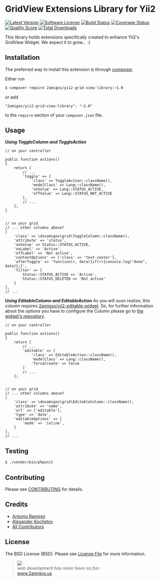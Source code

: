 # GridView Extensions Library for Yii2

[![Latest Version](https://img.shields.io/github/tag/2amigos/yii2-grid-view-library.svg?style=flat-square&label=release)](https://github.com/2amigos/yii2-grid-view-library/tags)
[![Software License](https://img.shields.io/badge/license-MIT-brightgreen.svg?style=flat-square)](LICENSE.md)
[![Build Status](https://img.shields.io/travis/2amigos/yii2-grid-view-library/master.svg?style=flat-square)](https://travis-ci.org/2amigos/yii2-grid-view-library)
[![Coverage Status](https://img.shields.io/scrutinizer/coverage/g/2amigos/yii2-grid-view-library.svg?style=flat-square)](https://scrutinizer-ci.com/g/2amigos/yii2-grid-view-library/code-structure)
[![Quality Score](https://img.shields.io/scrutinizer/g/2amigos/yii2-grid-view-library.svg?style=flat-square)](https://scrutinizer-ci.com/g/2amigos/yii2-grid-view-library)
[![Total Downloads](https://img.shields.io/packagist/dt/2amigos/yii2-grid-view-library.svg?style=flat-square)](https://packagist.org/packages/2amigos/yii2-grid-view-library)

This library holds extensions specifically created to enhance Yii2's GridView Widget. We expect it to grow... :)

## Installation

The preferred way to install this extension is through [composer](http://getcomposer.org/download/).

Either run

```bash
$ composer require 2amigos/yii2-grid-view-library:~1.0
```

or add

```
"2amigos/yii2-grid-view-library": "~1.0"
```

to the `require` section of your `composer.json` file.

## Usage

***Using ToggleColumn and ToggleAction***

```
// on your controller

public function actions()
{
    return [
        // ...
        'toggle' => [
            'class' => ToggleAction::className(),
            'modelClass' => Lang::className(),
            'onValue' => Lang::STATUS_ACTIVE,
            'offValue' => Lang::STATUS_NOT_ACTIVE
        ],
        // ...
    ];
}


// on your grid
// ... other columns above?
[
    'class' => \dosamigos\grid\ToggleColumn::className(),
    'attribute' => 'status',
    'onValue' => Status::STATUS_ACTIVE,
    'onLabel' => 'Active',
    'offLabel' => 'Not active',
    'contentOptions' => ['class' => 'text-center'],
    'afterToggle' => 'function(r, data){if(r){console.log("done", data)};}',
    'filter' => [
        Status::STATUS_ACTIVE => 'Active',
        Status::STATUS_DELETED => 'Not active'
    ]
],
// ...
```
***Using EditableColumn and EditableAction***
As you will soon realize, this column requires [2amigos/yii2-editable-widget](https://github.com/2amigos/yii2-editable-widget). So, for further information about the options you have to configure the Column please go to [the widget's repository](https://github.com/2amigos/yii2-editable-widget).

```
// on your controller

public function actions()
{
    return [
        // ...
        'editable' => [
            'class' => EditableAction::className(),
            'modelClass' => Lang::className(),
            'forceCreate' => false
        ]
        // ...
    ];


// on your grid
// ... other columns above?
[
    'class' => \dosamigos\grid\EditableColumn::className(),
    'attribute' => 'name',
    'url' => ['editable'],
    'type' => 'date',
    'editableOptions' => [
        'mode' => 'inline',
    ]
],
// ...
```

## Testing

```bash
$ ./vendor/bin/phpunit
```

## Contributing

Please see [CONTRIBUTING](CONTRIBUTING.md) for details.

## Credits

- [Antonio Ramirez](https://github.com/tonydspaniard)
- [Alexander Kochetov](https://github.com/creocoder)
- [All Contributors](https://github.com/2amigos/yii2-grid-view-library/graphs/contributors)

## License

The BSD License (BSD). Please see [License File](LICENSE.md) for more information.

<blockquote>
    <a href="http://www.2amigos.us"><img src="http://www.gravatar.com/avatar/55363394d72945ff7ed312556ec041e0.png"></a><br>
    <i>web development has never been so fun</i><br>
    <a href="http://www.2amigos.us">www.2amigos.us</a>
</blockquote>

